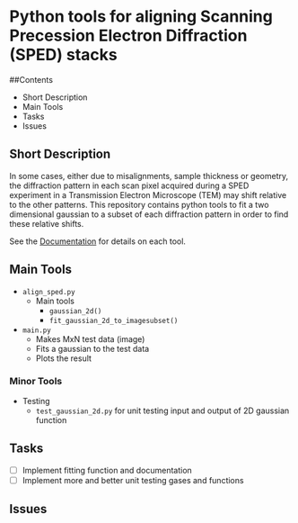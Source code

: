 # Python tools for aligning Scanning Precession Electron Diffraction (SPED) stacks

##Contents
* Short Description
* Main Tools
* Tasks
* Issues


## Short Description
In some cases, either due to misalignments, sample thickness or geometry, the diffraction pattern in each scan pixel acquired during a SPED experiment in a Transmission Electron Microscope (TEM) may shift relative to the other patterns. This repository contains python tools to fit a two dimensional gaussian to a subset of each diffraction pattern in order to find these relative shifts.

See the <a href="https://github.com/EmilChristiansenNTNU/align_sped/blob/README-revamp/DOCUMENTATION.md">Documentation</a> for details on each tool.

## Main Tools
* `align_sped.py`
    * Main tools
      * `gaussian_2d()`
      * `fit_gaussian_2d_to_imagesubset()`
* `main.py`
    * Makes MxN test data (image)
    * Fits a gaussian to the test data
    * Plots the result
    
### Minor Tools
* Testing
  * `test_gaussian_2d.py` for unit testing input and output of 2D gaussian function

## Tasks
- [ ] Implement fitting function and documentation
- [ ] Implement more and better unit testing gases and functions

## Issues
